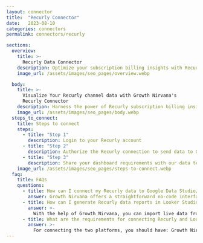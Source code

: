 ```yaml
---
layout: connector
title:  "Recurly Connector"
date:   2023-08-10
categories: connectors
permalink: connectors/recurly

sections:
  overview:
    title: >-
      Recurly Data Connector
    description: Optimize your subscription billing insights with Recurly integration. Seamlessly merge billing data from Recurly with Looker Studio's analytical capabilities, unlocking insights that drive subscription strategies, revenue analysis, and operational excellence.
    image_url: /assets/images/seo_pages/overview.webp

  body:
    title: >-
      Visualize Your Recurly channel data with Growth Nirvana's
      Recurly Connector
    description: Harness the power of Recurly subscription billing insights integrated into Looker Studio for strategic revenue decisions.
    image_url: /assets/images/seo_pages/body.webp
  steps_to_connect:
    title: Steps to connect
    steps:
      - title: "Step 1"
        description: Login to your Recurly account
      - title: "Step 2"
        description: Authorize the Recurly connection to send data to Growth Nirvana
      - title: "Step 3"
        description: Share your dashboard requirements with our data team. We will build the report for you.
    image_url: /assets/images/seo_pages/steps-to-connect.webp
  faq:
    title: FAQs
    questions:
      - title: How can I connect my Recurly data to Google Data Studio/Looker Studio?
        answer: Growth Nirvana offers a straightforward no-code interface to connect to Recurly data sources.
      - title: How can I generate Recurly data reports in Looker Studio?
        answer: >-
          With the help of Growth Nirvana, you can import live data from Recurly into Looker Studio. These data can be viewed in charts, tables, and dashboards to generate branded reports that can be shared instantly.
      - title: What are the requirements for connecting Recurly and Looker Studio?
        answer: >-
          For connecting the two platforms, you should have: Growth Nirvana Account and Recurly Ads Account
---
```

